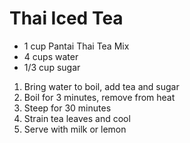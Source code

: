 # Thai Iced Tea

* 1 cup Pantai Thai Tea Mix
* 4 cups water
* 1/3 cup sugar

1. Bring water to boil, add tea and sugar
1. Boil for 3 minutes, remove from heat
1. Steep for 30 minutes
1. Strain tea leaves and cool
1. Serve with milk or lemon
